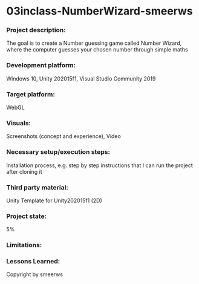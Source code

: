 # 03inclass-NumberWizard-smeerws

### Project description: 
The goal is to create a Number guessing game called Number Wizard, where the computer guesses your chosen number through simple maths

### Development platform: 
Windows 10, Unity 202015f1, Visual Studio Community 2019

### Target platform: 
WebGL

### Visuals: 
Screenshots (concept and experience), Video

### Necessary setup/execution steps: 
Installation process, e.g. step by step instructions that I can run the project after cloning it

### Third party material: 
Unity Template for Unity202015f1 (2D)

### Project state: 
5% 

### Limitations: 

### Lessons Learned: 

Copyright by smeerws
